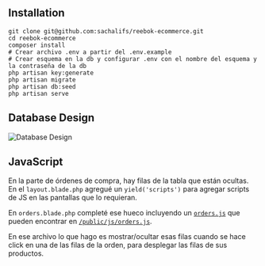 

## Installation

```
git clone git@github.com:sachalifs/reebok-ecommerce.git
cd reebok-ecommerce
composer install
# Crear archivo .env a partir del .env.example
# Crear esquema en la db y configurar .env con el nombre del esquema y la contraseña de la db
php artisan key:generate
php artisan migrate
php artisan db:seed
php artisan serve
```

## Database Design

![Database Design](https://cldup.com/sQs-bmafhI.png)

## JavaScript

En la parte de órdenes de compra, hay filas de la tabla que están ocultas. En el `layout.blade.php` agregué un `yield('scripts')` para agregar scripts de JS en las pantallas que lo requieran.

En `orders.blade.php` completé ese hueco incluyendo un [`orders.js`](https://github.com/sachalifs/reebok-ecommerce/blob/master/public/js/orders.js) que pueden encontrar en [`/public/js/orders.js`](https://github.com/sachalifs/reebok-ecommerce/blob/master/public/js/orders.js).

En ese archivo lo que hago es mostrar/ocultar esas filas cuando se hace click en una de las filas de la orden, para desplegar las filas de sus productos.
